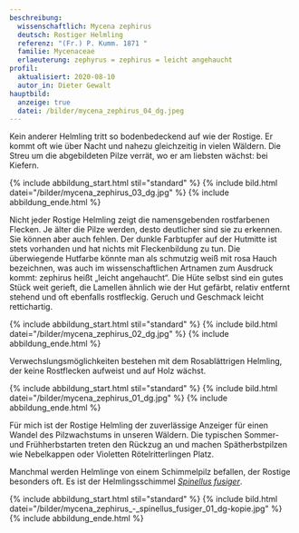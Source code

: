```yaml
---
beschreibung:
  wissenschaftlich: Mycena zephirus
  deutsch: Rostiger Helmling
  referenz: "(Fr.) P. Kumm. 1871 "
  familie: Mycenaceae
  erlaeuterung: zephyrus = zephirus = leicht angehaucht
profil:
  aktualisiert: 2020-08-10
  autor_in: Dieter Gewalt
hauptbild:
  anzeige: true
  datei: /bilder/mycena_zephirus_04_dg.jpeg
---
```

Kein anderer Helmling tritt so bodenbedeckend auf wie der Rostige. Er kommt oft wie über Nacht und nahezu gleichzeitig in vielen Wäldern. Die Streu um die abgebildeten Pilze verrät, wo er am liebsten wächst: bei Kiefern.

{% include abbildung_start.html stil="standard" %}
{% include bild.html datei="/bilder/mycena_zephirus_03_dg.jpg" %}
{% include abbildung_ende.html %}

Nicht jeder Rostige Helmling zeigt die namensgebenden rostfarbenen Flecken. Je älter die Pilze werden, desto deutlicher sind sie zu erkennen. Sie können aber auch fehlen. Der dunkle Farbtupfer auf der Hutmitte ist stets vorhanden und hat nichts mit Fleckenbildung zu tun. Die überwiegende Hutfarbe könnte man als schmutzig weiß mit rosa Hauch bezeichnen, was auch im wissenschaftlichen Artnamen zum Ausdruck kommt: zephirus heißt „leicht angehaucht“. Die Hüte selbst sind ein gutes Stück weit gerieft, die Lamellen ähnlich wie der Hut gefärbt, relativ entfernt stehend und oft ebenfalls rostfleckig. Geruch und Geschmack leicht rettichartig.

{% include abbildung_start.html stil="standard" %}
{% include bild.html datei="/bilder/mycena_zephirus_02_dg.jpg" %}
{% include abbildung_ende.html %}

Verwechslungsmöglichkeiten bestehen mit dem Rosablättrigen Helmling, der keine Rostflecken aufweist und auf Holz wächst.

{% include abbildung_start.html stil="standard" %}
{% include bild.html datei="/bilder/mycena_zephirus_01_dg.jpg" %}
{% include abbildung_ende.html %}

Für mich ist der Rostige Helmling der zuverlässige Anzeiger für einen Wandel des Pilzwachstums in unseren Wäldern. Die typischen Sommer- und Frühherbstarten treten den Rückzug an und machen Spätherbstpilzen wie Nebelkappen oder Violetten Rötelritterlingen Platz.

Manchmal werden Helmlinge von einem Schimmelpilz befallen, der Rostige besonders oft. Es ist der Helmlingsschimmel *[Spinellus fusiger](/spinellus-fusiger-helmlings-schimmel)*.

{% include abbildung_start.html stil="standard" %}
{% include bild.html datei="/bilder/mycena_zephirus_-_spinellus_fusiger_01_dg-kopie.jpg" %}
{% include abbildung_ende.html %}